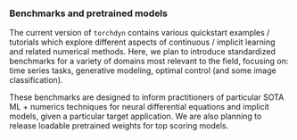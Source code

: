 ### Benchmarks and pretrained models

The current version of `torchdyn` contains various quickstart examples / tutorials which explore different aspects of continuous / implicit learning and related numerical methods. Here, we plan to introduce standardized benchmarks for a variety of domains most relevant to the field, focusing on: time series tasks, generative modeling, optimal control (and some image classification).

These benchmarks are designed to inform practitioners of particular SOTA ML + numerics techniques for neural differential equations and implicit models, given a particular target application. We are also planning to release loadable pretrained weights for top scoring models.
